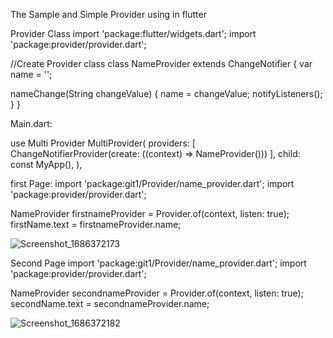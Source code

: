 The Sample and Simple Provider using in flutter 



Provider Class
import 'package:flutter/widgets.dart';
import 'package:provider/provider.dart';

//Create Provider class
class NameProvider extends ChangeNotifier {
  var name = '';

  nameChange(String changeValue) {
    name = changeValue;
    notifyListeners();
  }
}

Main.dart:

use Multi Provider
 MultiProvider(
      providers: [
        ChangeNotifierProvider(create: ((context) => NameProvider()))
      ],
      child: const MyApp(),
    ),

first Page:
import 'package:git1/Provider/name_provider.dart';
import 'package:provider/provider.dart';

 NameProvider firstnameProvider =
        Provider.of<NameProvider>(context, listen: true);
    firstName.text = firstnameProvider.name;
  
  ![Screenshot_1686372173](https://github.com/venkatesanios/Provider/assets/45752506/84c4056a-f5ea-4eb4-95be-6bfd79b89e3b)

  Second Page
import 'package:git1/Provider/name_provider.dart';
import 'package:provider/provider.dart';
  
NameProvider secondnameProvider =
        Provider.of<NameProvider>(context, listen: true);
secondName.text = secondnameProvider.name; 
  
  ![Screenshot_1686372182](https://github.com/venkatesanios/Provider/assets/45752506/e4779ff8-fd61-4b3b-8506-d11b7ae190eb)

